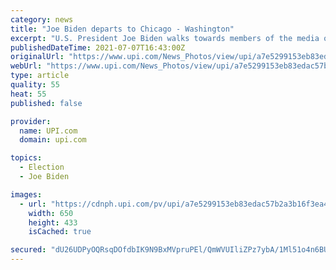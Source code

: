 ```yaml
---
category: news
title: "Joe Biden departs to Chicago - Washington"
excerpt: "U.S. President Joe Biden walks towards members of the media on the South Lawn of the White House in Washington before his departure to Chicago on Wednesday, July 7, 2021. Biden is to deliver remarks on his Build Back Better agenda at McHenry County College in Crystal Lake,"
publishedDateTime: 2021-07-07T16:43:00Z
originalUrl: "https://www.upi.com/News_Photos/view/upi/a7e5299153eb83edac57b2a3b16f3ea4/Joe-Biden-departs-to-Chicago-Washington/"
webUrl: "https://www.upi.com/News_Photos/view/upi/a7e5299153eb83edac57b2a3b16f3ea4/Joe-Biden-departs-to-Chicago-Washington/"
type: article
quality: 55
heat: 55
published: false

provider:
  name: UPI.com
  domain: upi.com

topics:
  - Election
  - Joe Biden

images:
  - url: "https://cdnph.upi.com/pv/upi/a7e5299153eb83edac57b2a3b16f3ea4/BIDEN-SOUTH-LAWN.jpg"
    width: 650
    height: 433
    isCached: true

secured: "dU26UDPyOQRsqDOfdbIK9N9BxMVpruPEl/QmWVUIliZPz7ybA/1Ml51o4n6BUJ2IhCvGtTNHZYgDdtOSna7ea4AVxmdMgTtyJq655E6j6B4R9iw+yjtejJ/30Ew7i+v7N3enpNnTUonO8FX3J81uXeDX8hYX7aeaZAxSKy//s9/YdvjXuRMComvqFs2ZkfBjEnmpvXeHEEuyKcdljW6M2WmNG4yhZcIah1ma0o2x6n0imRNtC8fJodlI0T+q9oLFzcjAlq6rX9CC1mfUT9AqMLLTihMe1ckiieTNrCGQMbVamUV0p6UQtcL/hu2LQc9HeZPyvMjImSugmReIzVo8H7bwGu9y9LPEATPhNH7TZ7o=;hbtpsR7dVoJ4fwtxZCBaNg=="
---
```


